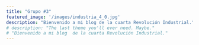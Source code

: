 ```yaml
---
title: "Grupo #3"
featured_image: '/images/industria_4_0.jpg'
description: "Bienvenido a mi blog de la cuarta Revolución Industrial."
# description: "The last theme you'll ever need. Maybe."
# "Bienvenido a mi blog  de la cuarta Revolución Industrial."
---
```



